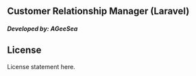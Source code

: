 ## Customer Relationship Manager (Laravel)

##### Developed by: AGeeSea

## License
License statement here.
